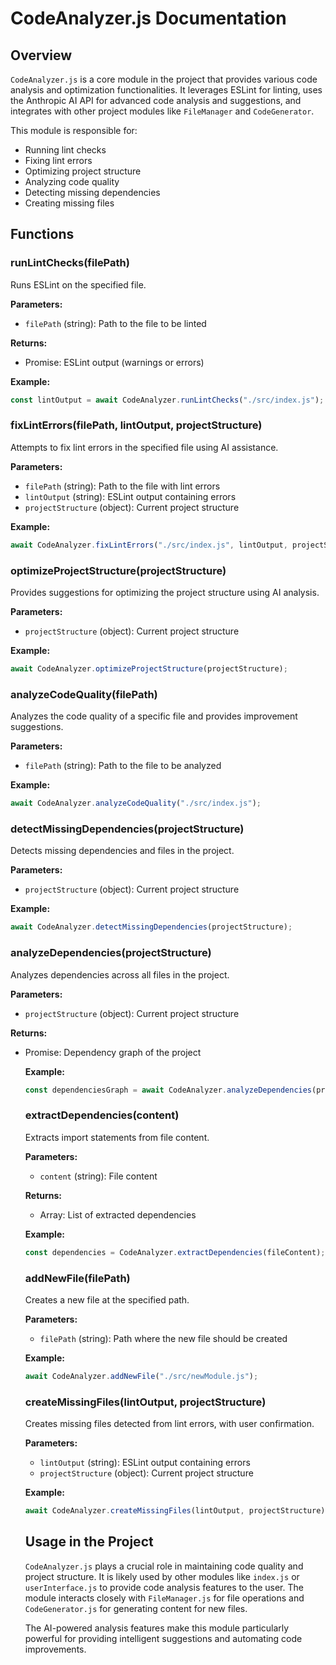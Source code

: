 # CodeAnalyzer.js Documentation

## Overview

`CodeAnalyzer.js` is a core module in the project that provides various code analysis and optimization functionalities. It leverages ESLint for linting, uses the Anthropic AI API for advanced code analysis and suggestions, and integrates with other project modules like `FileManager` and `CodeGenerator`.

This module is responsible for:

-   Running lint checks
-   Fixing lint errors
-   Optimizing project structure
-   Analyzing code quality
-   Detecting missing dependencies
-   Creating missing files

## Functions

### runLintChecks(filePath)

Runs ESLint on the specified file.

**Parameters:**

-   `filePath` (string): Path to the file to be linted

**Returns:**

-   Promise<string>: ESLint output (warnings or errors)

**Example:**

```javascript
const lintOutput = await CodeAnalyzer.runLintChecks("./src/index.js");
```

### fixLintErrors(filePath, lintOutput, projectStructure)

Attempts to fix lint errors in the specified file using AI assistance.

**Parameters:**

-   `filePath` (string): Path to the file with lint errors
-   `lintOutput` (string): ESLint output containing errors
-   `projectStructure` (object): Current project structure

**Example:**

```javascript
await CodeAnalyzer.fixLintErrors("./src/index.js", lintOutput, projectStructure);
```

### optimizeProjectStructure(projectStructure)

Provides suggestions for optimizing the project structure using AI analysis.

**Parameters:**

-   `projectStructure` (object): Current project structure

**Example:**

```javascript
await CodeAnalyzer.optimizeProjectStructure(projectStructure);
```

### analyzeCodeQuality(filePath)

Analyzes the code quality of a specific file and provides improvement suggestions.

**Parameters:**

-   `filePath` (string): Path to the file to be analyzed

**Example:**

```javascript
await CodeAnalyzer.analyzeCodeQuality("./src/index.js");
```

### detectMissingDependencies(projectStructure)

Detects missing dependencies and files in the project.

**Parameters:**

-   `projectStructure` (object): Current project structure

**Example:**

```javascript
await CodeAnalyzer.detectMissingDependencies(projectStructure);
```

### analyzeDependencies(projectStructure)

Analyzes dependencies across all files in the project.

**Parameters:**

-   `projectStructure` (object): Current project structure

**Returns:**

-   Promise<object>: Dependency graph of the project

**Example:**

```javascript
const dependenciesGraph = await CodeAnalyzer.analyzeDependencies(projectStructure);
```

### extractDependencies(content)

Extracts import statements from file content.

**Parameters:**

-   `content` (string): File content

**Returns:**

-   Array<string>: List of extracted dependencies

**Example:**

```javascript
const dependencies = CodeAnalyzer.extractDependencies(fileContent);
```

### addNewFile(filePath)

Creates a new file at the specified path.

**Parameters:**

-   `filePath` (string): Path where the new file should be created

**Example:**

```javascript
await CodeAnalyzer.addNewFile("./src/newModule.js");
```

### createMissingFiles(lintOutput, projectStructure)

Creates missing files detected from lint errors, with user confirmation.

**Parameters:**

-   `lintOutput` (string): ESLint output containing errors
-   `projectStructure` (object): Current project structure

**Example:**

```javascript
await CodeAnalyzer.createMissingFiles(lintOutput, projectStructure);
```

## Usage in the Project

`CodeAnalyzer.js` plays a crucial role in maintaining code quality and project structure. It is likely used by other modules like `index.js` or `userInterface.js` to provide code analysis features to the user. The module interacts closely with `FileManager.js` for file operations and `CodeGenerator.js` for generating content for new files.

The AI-powered analysis features make this module particularly powerful for providing intelligent suggestions and automating code improvements.
